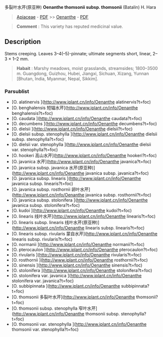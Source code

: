 多裂叶水芹(原亚种) **Oenanthe thomsonii subsp. thomsonii** (Batalin) H. Hara

> [Apiaceae](http://www.iplant.cn/info/Apiaceae?t=foc) - [PDF](http://www.iplant.cn/foc/pdf/Apiaceae.pdf) >> [Oenanthe](http://www.iplant.cn/info/Oenanthe?t=foc) - [PDF](http://www.iplant.cn/foc/pdf/Oenanthe.pdf)

> **Comment** : 
> This variety has reputed medicinal value.

## Description

Stems creeping. Leaves 3–4(–5)-pinnate; ultimate segments short, linear, 2–3 × 1–2 mm.

> **Habait** : 
> Marshy meadows, moist grasslands, streamsides; 1800–3500 m. Guangdong, Guizhou, Hubei, Jiangxi, Sichuan, Xizang, Yunnan [Bhutan, India, Myanmar, Nepal, Sikkim].

### Parsublist

* [O.  alatinervis  ](http://www.iplant.cn/info/Oenanthe alatinervis?t=foc)
* [O.  benghalensis  短辐水芹](http://www.iplant.cn/info/Oenanthe benghalensis?t=foc)
* [O.  caudata  ](http://www.iplant.cn/info/Oenanthe caudata?t=foc)
* [O.  decumbens  ](http://www.iplant.cn/info/Oenanthe decumbens?t=foc)
* [O.  dielsii  ](http://www.iplant.cn/info/Oenanthe dielsii?t=foc)
* [O.  dielsii subsp. stenophylla  ](http://www.iplant.cn/info/Oenanthe dielsii subsp. stenophylla?t=foc)
* [O.  dielsii var. stenophylla  ](http://www.iplant.cn/info/Oenanthe dielsii var. stenophylla?t=foc)
* [O.  hookeri  高山水芹](http://www.iplant.cn/info/Oenanthe hookeri?t=foc)
* [O.  javanica  水芹](http://www.iplant.cn/info/Oenanthe javanica?t=foc)
* [O.  javanica subsp. javanica  水芹(原亚种)](http://www.iplant.cn/info/Oenanthe javanica subsp. javanica?t=foc)
* [O.  javanica subsp. linearis  ](http://www.iplant.cn/info/Oenanthe javanica subsp. linearis?t=foc)
* [O.  javanica subsp. rosthornii  卵叶水芹](http://www.iplant.cn/info/Oenanthe javanica subsp. rosthornii?t=foc)
* [O.  javanica subsp. stolonifera  ](http://www.iplant.cn/info/Oenanthe javanica subsp. stolonifera?t=foc)
* [O.  kudoi  ](http://www.iplant.cn/info/Oenanthe kudoi?t=foc)
* [O.  linearis  线叶水芹](http://www.iplant.cn/info/Oenanthe linearis?t=foc)
* [O.  linearis subsp. linearis  线叶水芹(原亚种)](http://www.iplant.cn/info/Oenanthe linearis subsp. linearis?t=foc)
* [O.  linearis subsp. rivularis  蒙自水芹](http://www.iplant.cn/info/Oenanthe linearis subsp. rivularis?t=foc)
* [O.  normanii  ](http://www.iplant.cn/info/Oenanthe normanii?t=foc)
* [O.  pterocaulon  ](http://www.iplant.cn/info/Oenanthe pterocaulon?t=foc)
* [O.  rivularis  ](http://www.iplant.cn/info/Oenanthe rivularis?t=foc)
* [O.  rosthornii  ](http://www.iplant.cn/info/Oenanthe rosthornii?t=foc)
* [O.  sinensis  ](http://www.iplant.cn/info/Oenanthe sinensis?t=foc)
* [O.  stolonifera  ](http://www.iplant.cn/info/Oenanthe stolonifera?t=foc)
* [O.  stolonifera var. javanica  ](http://www.iplant.cn/info/Oenanthe stolonifera var. javanica?t=foc)
* [O.  subbipinnata  ](http://www.iplant.cn/info/Oenanthe subbipinnata?t=foc)
* [O.  thomsonii  多裂叶水芹](http://www.iplant.cn/info/Oenanthe thomsonii?t=foc)
* [O.  thomsonii subsp. stenophylla  窄叶水芹](http://www.iplant.cn/info/Oenanthe thomsonii subsp. stenophylla?t=foc)
* [O.  thomsonii var. stenophylla  ](http://www.iplant.cn/info/Oenanthe thomsonii var. stenophylla?t=foc)
